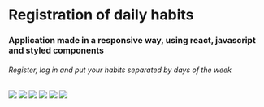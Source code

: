 <h1>Registration of daily habits</h1>

<h3>Application made in a responsive way, using react, javascript and styled components</h3>

<h6>Register, log in and put your habits separated by days of the week</h6>

<div display="flex" >
<img src="https://lh3.googleusercontent.com/m7gpPmAX7tq0BI6eTYAKUMCg858VL00cKvHPzHA4mFn-JkXtyBW19UrytK5q0q0_kXOINnbNXtFQyVXNDJO8GU4yv9jkMa3mOmTCjF6K2S4Ijuz0R6N1Nd78fwZLqMk4X9aanUZb7VHNv3gZK-eYpwbhoaSC4le3RvlAgwwZOsPtmAcA-j_W-sVN0ccw-l5YMI05LoCjHro5iZxsSMoPebh0TOezQZUqMTk6SWPWLaIqyj6uKahCyISjexfu5h32ZgT8WQ4pSz8XNzwRvAf3EFxgsMUci10bPa2ppTTSJEebT59ctx6Xk2Tt2KVe2We-UW7eK0g_49QAkgc2GLFbWaRrJJbYR80ZQ0wDCHN5dnq2jKZ8edvOlyX5Kl2YHAbPEPpqS81KePBJSfZTcw-RB9Iubsw2RaEBU5MkzBQ-9GwUDgAiRWYR26BfIsjHv_ISxMPuXmU_Z1CH1-LXzE_BwVsXkhKCGMFGg-y2_Gqaswzvel40kDryGKHEYVG3EDWmPgoKX1WA2zDz6gsO44MMnD6rWPo08zzbHVYUbAhYmA5p3LOp43M8pqIyWCnlikabGBeBbIDyzJxRyL76bBBkqhMZRWgdvydm-joEcdjdBqWyhA0y1aASqpoWyNZeXCemAQ7dRuwzcFhRRaRr7qHk-iX1ILfDCI_oMGwEEbpEphZgm8zVjZHm8u37-i-RkTh8G12H-afyvbL8BRTX8UtgHYbvODhFSISGyvUMRdjZe7P--izHw7EzhnEnaet0bl6lv7TJeMh-6tlLAsweDyRXLV66y0o_ZKKugT7rgwTc1ugXtqoLAvsgeDMjmwLVZCnmV5_PKbssGZIfrwNA8Cf8IXq2IEZDE-o46EujkmHad-ATol0rNQifsdrA38l6BTrKQes3C7eRgufUi7cadVd8Eb4SAvuhtP5fBXxmkHuItKOjENTLRH8vMqihVPvEA-ljz3jssck8QwKY=w326-h563-no?authuser=1" />

<img src="https://lh3.googleusercontent.com/b2_TQypbPRsliyoId79jYIYo8GlA2tjSMMqF_aVSXuTfHtHdTzpA7ixMLcBOG5H270zQ9DeRN4WVAqLLflqdF8WDeWdNusD7Eydi5sBEQ0QtEuqbTuhKBNNIMatHQqj0qsTbkpIr9vAAlu0mgUrNVkSD8EDpz5ieU4gAbFiCKqh8L7sSGbu_an5evIjh4wZWxWcRiNotHlTs4LLlUwF3smsX-vmkcqDAVFj5l-L6Z77jsVEJmFZHfWV3DmSMbHoh0uaRnUFsrwvWxAT5YdubMquTeuW30QScforPGtvGeCN8N-0lXUOOh2enOBK5HQol-uW_9Wipgac5Wspou0Gxq5Pg6gSRsJxocvbK_S-StreVvMgDpDeAu4QCn3-AKd6DUKqsf8IhIf70afKFKwM3f-pkCWmbPi60SuKGsmRMUQS7_wCakTVcdgeQ5706tYawC_Y-4IynMAUGUwoRqaYG2PjOcLKzG_BNVQQTKhsBYb4YDXpRh_TeSWvS79gDmVlD4ZHNm-O9yYqUH9-4lqPeQSyM1JY6P-lBh-BT37DeZcrI0MdWs5E_Z11_pfk_E10ws6IYy3dr5Rp8RSo4ZfTPiQ46fLz3bzWw6YdlI-9bXGB9yF1tTa02No_UA0ZhiPhUZVZR5w4CZEVYLihPvhynzsZsrIgCKIay1yFmJ9-4JYBSrx-53he08HVrCF6UecwnAovV0FQ-Z0XlNgU8IMGhGD0EQAZKRrpOtwTEAizqY2AX6Awr3H_T-TD5TmMXMxrPSO6WnlVgvgoOnssJLzAofXMQVtPjZP0cUsNN4nYZR_-lBh_mqV9eUa_ZPOw4X4QhJZPPAo0lF0BahUhyehgezLAKNJDLhH2BOsAuX9TkU0qNyQnf1KjVTJ9VMwOF1sABC7LZCkSRCrBheEulKYF2_maMzJqdqWucHJwkErBC5PYG7VuJQPvsYTufaWlGus0FUhJDaRWeCBbW=w329-h572-no?authuser=1" />


<img src="https://lh3.googleusercontent.com/pYhmqUNqWbabP4vpyQ9cJuOSR-i6iGxr5rMPFGcacqk3Nabq8AzKo8SpTNEXs3X6ddnK6OUN4Jk2IvpXB_fkv7H4cXX0QtX2nFEHcYD3ImeDo8_inIznb-38SkuEbHjuyNGWqUVvtBTc0XAZbK1TEMVtyiaXOrZnVk4fHy_EztmeojhjEU7RYn89mWYtv3rxiE9gMZ58Yt1ZKrOhgNjY0-fTUN6rWtaLNDcxkrxGb_l0L12Pbfo7CuxGriQi6Q3u7VLoAI5vIRl00mO89xJW-YP0ja4TgKWK39E_DhPy18fJNNiR0jEs8dbiL6s29VUIqWdebguLcPUz1sWvVsmNJLLyftACnbD4ghvDaaA_Q7gnpyg2PyQe0amnrdU-pzOHq0EaXid-6RWjyEWlg1yYG7-U3v72ycyJo7SaWQER9thZG4H5O_Svg1jG8UC5xfdQitSBF6Kxtus0tOS5VSKoTVc8Wm2c3xzRO2JHYuFPIM4Ug3vxq3tkamNvKF_m3rnuaZPrfUkBZWPoQ0KpDhtnQK7FHDB33XJsMJV3QThUQCUFOAIi85M4xEj2YNpvL1j1RvYwFziB0gr4TC1nI8UNQdmFPuJDGoaKiUrJk3QGs2rHiTILhecBkPAzQJs10D7hbKVRt8A_QyjBlZNLFK0-AJOaJPNXydClB1CTZFBKVJLy3PIDLiS7NL3rPpsRg4g0JyoDzPjPEWAp9gteUhfti_KGh0gJmD9D2maSyMFx8wr_3CQVXnXsqNA3HhIMdPbN39U5ZPs34OWR5Orv9q-bxzXz-NodQ9e1JvcLV9e6qajZsGdz5sI4DPqbgrR-H70hWkF0XPM9byRpYzqPY-l5Bn3TwqIjQgaoTRJ7zMBOad_VagILSQWL3A8VaVX8iIq2T2jTQLahvyBU77df3X0MFtzfUUtjL6uiCh_surjEeOUWmWaex7p8RqzjYnJosIptRjRnrQF42dlN=w319-h569-no?authuser=1" />


<img src="https://lh3.googleusercontent.com/3MBqKxZC4MO7P0lQHnJJR5l-BymvCtKkmrNvAbzWb254ZlmBlLJSxZ66p6zrWlb-_84L9xTb6Pxj8dJGfnim2e38IlGKdp4_GHXFScfO9kwrlATpIF_IblcKhruOwkfXiAnAm8hBNAhkmlNpi0OddfHl0HAuTC8ag8p_S1CrDSFAo9V26FrUqIc-j8iD9KdU8_40C0rrMyp5m4d8S3gGyHm9ZyjoX8-iUOlZRq1WzNBUy3VcHuI3S_-7X2UzmHKh21ytGzmuN9awuwF7GKDrVdjuK526kAuGMzcmci_wVJvfA2ueXF6lWKiRxm6_PNJ7II2ivd6vF6IUHpoj_KuN3ynaMQyondyXcSxGQdH1XNObK1VPdheAPeES32LyJEz7tUIYVPo33t3IvI-GSjTK2NzKtl1i4T_o0D41Upcr4TEvPOYyVhJZa-6myInNl3ezoLGZptG4FJmGOmigdswk52gLjg1hFQopwrJ8Wcth2mlL0HGEeHeypJi7v5scWOPlJCPPNa7aBMw6vFEWudme3HgzfM4CNl1wKGP85SWR7Q6tzMlJhzjaKvEKdajGl5AkgdlQJ3Ni8RXMMn7S3cduyuxOV8xkcskAad6Qiczxp4GFgiWbPYmBELyF1bMVL6yIaFt1_l0R4ArATJ3ZLMnanULQ0P1SDPu_Njm47idRBSeh5b1GkyyUSMuloREyfAHPcCk-J1gDd1zWfY7oDM0GHoux2dO2DuN4O1Jzll-BqGePX6GxedsH6vJJag-_iZBDAvtDE8EZTpZQghac_sggrPl7NilL-DucIR3ltCCp-Db4ybbC0jJAIH6dY4z-Bu7nQ0zAHy9f1KHxTRqL522SoSse2TnMYK1d0Bzr8KkQQjhkFEi_N7-U_rBBB-KUEgOLix8zxL9Za3vNjp4nsgAg8004SLI5jt4Gwd0_WBAy6RVEl8fsqG0yzs4WEoXgAkLp-NLbbXJTzkW7=w325-h569-no?authuser=1" />


<img src="https://lh3.googleusercontent.com/XyIPuxRt1vqK_AdzQSGQjosUwiEjjepIXt3b43Ee8Ai_OkRT-jKJzsb_I93NW2YR9egyYmgDOrrbLMEf9gv721T_lrfeFca7qYfCHuIlVMBywsOpn1kh4Xp5B7x_GeEqaZkaopABEDNF4izMIb0_YFnydPR9met_X6c5r8bFbPYiNFrLHq4fytT4oLKyQ7bJqAcwUhH591al_060hBGoUNqi5RlwUHVFDzYj6s8tarPYpDnQ3O6QpXwjxHCbzV6eIw9RBSW_O348JSgNiqUz_LepF1URCAP0gmBTkSj-6MMaq8Mzd6xyrCjFLwsJ2cQGK1U4XKDy9w1TWOCMd0ArNtE8unWp4CTi0OgKHUrDtx8_OMxdeOl4rnbvbiWGPIky1WsnWtfPfQ7SR6Efu-aQPSueYOCH_HphyIC4djD6_tYY8g9gXh5wvA46TZyz3gJV38t2Xlc2PDytshfnAuHJ0XhRBSciDaTxVGVaububtyDDEOUdIw41Wr_cdnuMIhnjEKDIrgJQ2mEyv7ggGLch-W9MhlAtZp63GdQOgXDS8TR15krEyjCgxdf-mZLDwQP4VMrMgRoCFxK1_Ss4UQpZC5mZot2wxpBOHPNVYjqaCr3GCzjitU86MTzcbr854-0LvrFcxl0CH6q0jIuST6Fj61_kZM87-hbClvRdKwD9pC3visaBpDINVUB5NEyg8lYGFxT4bSxZNtf-v0i4LrGnvyjiTQJd4rxFbHVpczUAF3ihrMBt8EUjMDANwY_WOTcKaLECDgl8uIiYo50zlA6Q6njzOx9fxbMRqlngUh0KvpL4PKq7APhMf1g-Wxfa1tde4ZIteCm8RdGvhUP5jZQDPCZ27sA6CTJgUqxVliobW3fdQn-48-tpWCBxjkclgiRJFv-5APiCUQia0ab_FdQyBHbQz8qMithQmrKSHF9kpL4btUl2lGrsR79jpxNBDVuJZWBgoxa-3RND=w325-h569-no?authuser=1" />


<img src="https://lh3.googleusercontent.com/3P-7tkMNmAbsLsAOFF6O36y8I4CRn4mthgV3pqlvQygS6jsFi9NKC9BY7fjEXZYJWx8U33DZQydhNlrE9xtxytXyyzGpPV0z_cYuREAd7bSkkuxUgKXZYIfrhejDCu2kvRlvjAeZmlYuGZPtDjGogLdq-XyE6dXmD8Y7HUVIYcOLkONbXViV6s72ILISlpUrC7_sqiOX4hHPC4yGUm2QTdp96OU3q-XiTRv0JJUTcNHKSzIx3UZjP2FEWQ3fmEFs6tLBdWD8edhJgwJV3GOIjfEnB47py0jzNMSEo-nLXKaJPLsFhay_5s98QrIu1AXKvXGd8EY_awqCaHmxuBvRJ8xqt-n_5GHpwQszehqL5H8XroF5WQZwETdloiE7zTrq76_2vJKkw7UcZZPOy---qA39k6pBSGMjL6f4yNRKPjnhCmdWqfP6Y5hrl4la_s0RvJLWxVJUovSQvSB2cS1-03p2OmkMy9lx4NsDOc-FNXSD64HHVlI11j3mXAze7GH0mRyAA-ebkUCOK_jYXz7vNW_SIJOe_oAqcV-mbM1_uQa1uF-i2IqrcuY1vDkK0d4PM-SpfpA1XMclJn1SH_dEhlADx2gclbMzEiaN_pzvlTb96sB1xZ3Q3NZOVA3zQgygXt7ytZmOwnnORS2_va6MUn5Cm2416gOUp1Tc_SLN6QZrwfbdC857qgVEn7AOJK7_IYROsoKU-aySdxNUgKw23QpxHMvF7jGUPLBOxmlQa9rHcBr9wfisq0kkiD6YGApFGXVlv5QMobE-KH4meWB1TbWOaxRL7Wv_-LUytC4tTy86sy1OzHHfT2e8RGoyrd4A7fAJHWiDPZKe1eLaK11_ev-8k7zmraEakqG03kbTX4IjsU04lIpbV3qGXSSP8WaPIYYJ4mr45J3tiwwf4ygVAtwmVBMYpzHfwTkmo34meXjNrNSUxjyJsPrWolnUQrYBL1LJfEukH_k3=w326-h573-no?authuser=1" />

</div>
